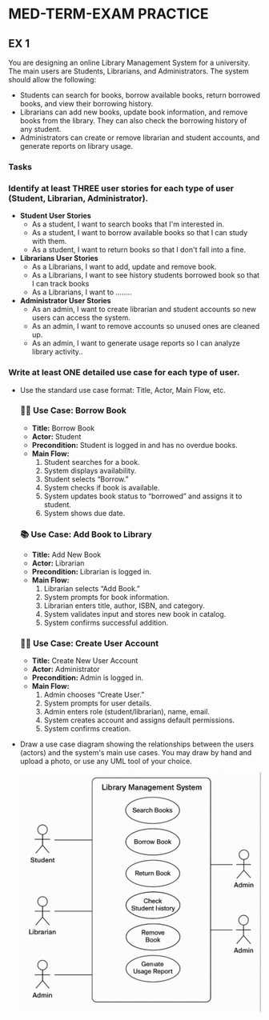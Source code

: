 # MED-TERM-EXAM PRACTICE

## EX 1
You are designing an online Library Management System for a university. The main users are Students, Librarians, and Administrators. The system should allow the following:
* Students can search for books, borrow available books, return borrowed books, and view their borrowing history.
* Librarians can add new books, update book information, and remove books from the library. They can also check the borrowing history of any student.
* Administrators can create or remove librarian and student accounts, and generate reports on library usage.
### Tasks
### Identify at least THREE user stories for each type of user (Student, Librarian, Administrator).
  * **Student User Stories**
    * As a student, I want to search books that I'm interested in.
    * As a student, I want to borrow available books so that I can study with them.
    * As a student, I want to return books so that I don't fall into a fine.
  * **Librarians User Stories**
    * As a Librarians, I want to add, update and remove book.
    * As a Librarians, I want to see history students borrowed book so that I can track books
    * As a Librarians, I want to ........ 
  * **Administrator User Stories**
    * As an admin, I want to create librarian and student accounts so new users can access the system.
    * As an admin, I want to remove accounts so unused ones are cleaned up. 
    * As an admin, I want to generate usage reports so I can analyze library activity..
    
### Write at least ONE detailed use case for each type of user.
* Use the standard use case format: Title, Actor, Main Flow, etc. 

   ### 🧑‍🎓 **Use Case: Borrow Book**

   - **Title:** Borrow Book
   - **Actor:** Student
   - **Precondition:** Student is logged in and has no overdue books.
   - **Main Flow:**
     1. Student searches for a book.
     2. System displays availability.
     3. Student selects “Borrow.”
     4. System checks if book is available.
     5. System updates book status to “borrowed” and assigns it to student.
     6. System shows due date.

   ### 📚 **Use Case: Add Book to Library**

   - **Title:** Add New Book
   - **Actor:** Librarian
   - **Precondition:** Librarian is logged in.
   - **Main Flow:**
     1. Librarian selects “Add Book.”
     2. System prompts for book information.
     3. Librarian enters title, author, ISBN, and category.
     4. System validates input and stores new book in catalog.
     5. System confirms successful addition.

   ### 🧑‍💼 **Use Case: Create User Account**

   - **Title:** Create New User Account
   - **Actor:** Administrator
   - **Precondition:** Admin is logged in.
   - **Main Flow:**
     1. Admin chooses “Create User.”
     2. System prompts for user details.
     3. Admin enters role (student/librarian), name, email.
     4. System creates account and assigns default permissions.
     5. System confirms creation.

   

* Draw a use case diagram showing the relationships between the users (actors) and the system's main use cases.
   You may draw by hand and upload a photo, or use any UML tool of your choice. 
   
   ![image-20250702164914187](assets/image-20250702164914187.png)

